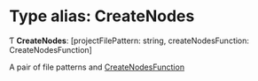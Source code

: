 # Type alias: CreateNodes

Ƭ **CreateNodes**: [projectFilePattern: string, createNodesFunction: CreateNodesFunction]

A pair of file patterns and [CreateNodesFunction](../../devkit/documents/CreateNodesFunction)
